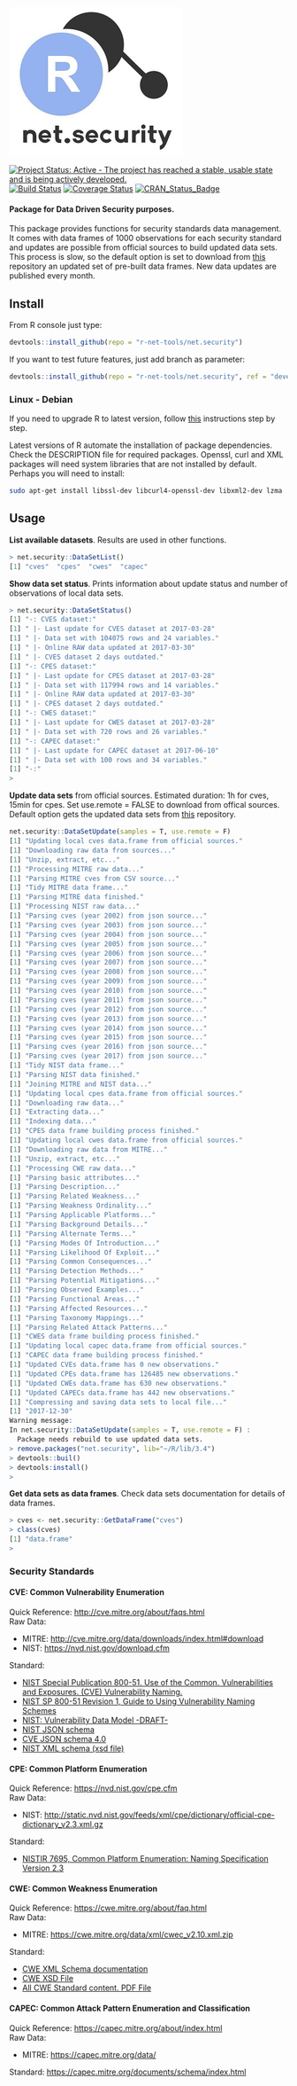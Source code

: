 ![Alt text](inst/img/net.security.tiny.jpg "net.security")

[![Project Status: Active - The project has reached a stable, usable state and is being actively developed.](http://www.repostatus.org/badges/latest/active.svg)](http://www.repostatus.org/#active) 
[![Build Status](https://travis-ci.org/r-net-tools/net.security.svg?branch=master)](https://travis-ci.org/r-net-tools/net.security) 
[![Coverage Status](https://coveralls.io/repos/github/r-net-tools/net.security/badge.svg?branch=master)](https://coveralls.io/github/r-net-tools/net.security?branch=master)
[![CRAN_Status_Badge](http://www.r-pkg.org/badges/version/net.security)](http://CRAN.R-project.org/package=net.security)


#### Package for Data Driven Security purposes.

This package provides functions for security standards data management. It comes with data frames of 1000 observations for each security standard and updates are possible from official sources to build updated data sets. This process is slow, so the default option is set to download from [this](https://github.com/r-net-tools/security.datasets) repository an updated set of pre-built data frames. New data updates are published every month.  

## Install

From R console just type:  
```r
devtools::install_github(repo = "r-net-tools/net.security")
```  

If you want to test future features, just add branch as parameter:  
```r
devtools::install_github(repo = "r-net-tools/net.security", ref = "devel")
```  

### Linux - Debian
If you need to upgrade R to latest version, follow [this](https://CRAN.R-project.org/bin/linux/debian/) instructions step by step.

Latest versions of R automate the installation of package dependencies. Check the DESCRIPTION file for required packages. Openssl, curl and XML packages will need system libraries that are not installed by default. Perhaps you will need to install:  

```sh
sudo apt-get install libssl-dev libcurl4-openssl-dev libxml2-dev lzma
```

## Usage

**List available datasets**. Results are used in other functions.
```r
> net.security::DataSetList()
[1] "cves"  "cpes"  "cwes"  "capec"
```

**Show data set status**. Prints information about update status and number of observations of local data sets.    
```r
> net.security::DataSetStatus()
[1] "-: CVES dataset:"
[1] " |- Last update for CVES dataset at 2017-03-28"
[1] " |- Data set with 104075 rows and 24 variables."
[1] " |- Online RAW data updated at 2017-03-30"
[1] " |- CVES dataset 2 days outdated."
[1] "-: CPES dataset:"
[1] " |- Last update for CPES dataset at 2017-03-28"
[1] " |- Data set with 117994 rows and 14 variables."
[1] " |- Online RAW data updated at 2017-03-30"
[1] " |- CPES dataset 2 days outdated."
[1] "-: CWES dataset:"
[1] " |- Last update for CWES dataset at 2017-03-28"
[1] " |- Data set with 720 rows and 26 variables."
[1] "-: CAPEC dataset:"
[1] " |- Last update for CAPEC dataset at 2017-06-10"
[1] " |- Data set with 100 rows and 34 variables."
[1] "-:"
> 
```

**Update data sets** from official sources. Estimated duration: 1h for cves, 15min for cpes. Set use.remote = FALSE to download from offical sources. Default option gets the updated data sets from [this](https://github.com/r-net-tools/security.datasets) repository.  

```r
net.security::DataSetUpdate(samples = T, use.remote = F)
[1] "Updating local cves data.frame from official sources."
[1] "Downloading raw data from sources..."
[1] "Unzip, extract, etc..."
[1] "Processing MITRE raw data..."
[1] "Parsing MITRE cves from CSV source..."
[1] "Tidy MITRE data frame..."
[1] "Parsing MITRE data finished."
[1] "Processing NIST raw data..."
[1] "Parsing cves (year 2002) from json source..."
[1] "Parsing cves (year 2003) from json source..."
[1] "Parsing cves (year 2004) from json source..."
[1] "Parsing cves (year 2005) from json source..."
[1] "Parsing cves (year 2006) from json source..."
[1] "Parsing cves (year 2007) from json source..."
[1] "Parsing cves (year 2008) from json source..."
[1] "Parsing cves (year 2009) from json source..."
[1] "Parsing cves (year 2010) from json source..."
[1] "Parsing cves (year 2011) from json source..."
[1] "Parsing cves (year 2012) from json source..."
[1] "Parsing cves (year 2013) from json source..."
[1] "Parsing cves (year 2014) from json source..."
[1] "Parsing cves (year 2015) from json source..."
[1] "Parsing cves (year 2016) from json source..."
[1] "Parsing cves (year 2017) from json source..."
[1] "Tidy NIST data frame..."
[1] "Parsing NIST data finished."
[1] "Joining MITRE and NIST data..."
[1] "Updating local cpes data.frame from official sources."
[1] "Downloading raw data..."
[1] "Extracting data..."
[1] "Indexing data..."
[1] "CPES data frame building process finished."
[1] "Updating local cwes data.frame from official sources."
[1] "Downloading raw data from MITRE..."
[1] "Unzip, extract, etc..."
[1] "Processing CWE raw data..."
[1] "Parsing basic attributes..."
[1] "Parsing Description..."
[1] "Parsing Related Weakness..."
[1] "Parsing Weakness Ordinality..."
[1] "Parsing Applicable Platforms..."
[1] "Parsing Background Details..."
[1] "Parsing Alternate Terms..."
[1] "Parsing Modes Of Introduction..."
[1] "Parsing Likelihood Of Exploit..."
[1] "Parsing Common Consequences..."
[1] "Parsing Detection Methods..."
[1] "Parsing Potential Mitigations..."
[1] "Parsing Observed Examples..."
[1] "Parsing Functional Areas..."
[1] "Parsing Affected Resources..."
[1] "Parsing Taxonomy Mappings..."
[1] "Parsing Related Attack Patterns..."
[1] "CWES data frame building process finished."
[1] "Updating local capec data.frame from official sources."
[1] "CAPEC data frame building process finished."
[1] "Updated CVEs data.frame has 0 new observations."
[1] "Updated CPEs data.frame has 126485 new observations."
[1] "Updated CWEs data.frame has 630 new observations."
[1] "Updated CAPECs data.frame has 442 new observations."
[1] "Compressing and saving data sets to local file..."
[1] "2017-12-30"
Warning message:
In net.security::DataSetUpdate(samples = T, use.remote = F) :
  Package needs rebuild to use updated data sets.
> remove.packages("net.security", lib="~/R/lib/3.4")
> devtools::buil()
> devtools:install()
>
```

**Get data sets as data frames**. Check data sets documentation for details of data frames. 
```r
> cves <- net.security::GetDataFrame("cves")
> class(cves)
[1] "data.frame"
>
```

### Security Standards
#### CVE: Common Vulnerability Enumeration
Quick Reference: http://cve.mitre.org/about/faqs.html  
Raw Data:
 - MITRE: http://cve.mitre.org/data/downloads/index.html#download
 - NIST: https://nvd.nist.gov/download.cfm  
 
Standard:
 - [NIST Special Publication 800-51. Use of the Common. Vulnerabilities and Exposures. (CVE) Vulnerability Naming.](http://nvlpubs.nist.gov/nistpubs/Legacy/SP/nistspecialpublication800-51.pdf)  
 - [NIST SP 800-51 Revision 1, Guide to Using Vulnerability Naming Schemes](http://nvlpubs.nist.gov/nistpubs/Legacy/SP/nistspecialpublication800-51r1.pdf)  
  - [NIST: Vulnerability Data Model -DRAFT-](https://tools.ietf.org/html/draft-booth-sacm-vuln-model-02)  
  - [NIST JSON schema](https://scap.nist.gov/schema/nvd/feed/0.1/nvd_cve_feed_json_0.1_beta.schema)  
  - [CVE JSON schema 4.0](https://github.com/CVEProject/automation-working-group/tree/master/cve_json_schema)  
  - [NIST XML schema (xsd file)](https://www.apt-browse.org/browse/ubuntu/trusty/universe/i386/libopenscap8/1.0.2-1/file/usr/share/openscap/schemas/cve/vulnerability_0.4.xsd)  

#### CPE: Common Platform Enumeration
Quick Reference: https://nvd.nist.gov/cpe.cfm  
Raw Data: 
 - NIST: http://static.nvd.nist.gov/feeds/xml/cpe/dictionary/official-cpe-dictionary_v2.3.xml.gz  
 
Standard:
 - [NISTIR 7695, Common Platform Enumeration: Naming Specification Version 2.3](http://nvlpubs.nist.gov/nistpubs/Legacy/IR/nistir7695.pdf)  

#### CWE: Common Weakness Enumeration
Quick Reference: https://cwe.mitre.org/about/faq.html  
Raw Data: 
 - MITRE: https://cwe.mitre.org/data/xml/cwec_v2.10.xml.zip  
 
Standard:
 - [CWE XML Schema documentation](https://cwe.mitre.org/documents/schema/schema_v5.4.2.html)  
 - [CWE XSD File](https://cwe.mitre.org/data/xsd/cwe_schema_v5.4.2.xsd)  
 - [All CWE Standard content. PDF File](https://cwe.mitre.org/data/published/cwe_v2.10.pdf)  
 
#### CAPEC: Common Attack Pattern Enumeration and Classification  
Quick Reference: https://capec.mitre.org/about/index.html  
Raw Data: 
 - MITRE: https://capec.mitre.org/data/  
 
Standard: https://capec.mitre.org/documents/schema/index.html  
